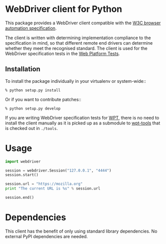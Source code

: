# WebDriver client for Python

This package provides a WebDriver client compatible with
 the [W3C browser automation specification](http://w3c.github.io/webdriver/webdriver-spec.html).

The client is written with determining
implementation compliance to the specification in mind,
so that different remote end drivers
can determine whether they meet the recognised standard.
The client is used for the WebDriver specification tests
in the [Web Platform Tests](https://github.com/w3c/web-platform-tests).

## Installation

To install the package individually
in your virtualenv or system-wide::

    % python setup.py install

Or if you want to contribute patches::

    % python setup.py develop

If you are writing WebDriver specification tests for
[WPT](https://github.com/w3c/web-platform-tests),
there is no need to install the client manually
as it is picked up as a submodule to
[wpt-tools](https://github.com/w3c/wpt-tools)
that is checked out in `./tools`.

# Usage

```py
import webdriver

session = webdriver.Session("127.0.0.1", "4444")
session.start()

session.url = "https://mozilla.org"
print "The current URL is %s" % session.url

session.end()
```

# Dependencies

This client has the benefit of only using standard library dependencies.
No external PyPI dependencies are needed.
